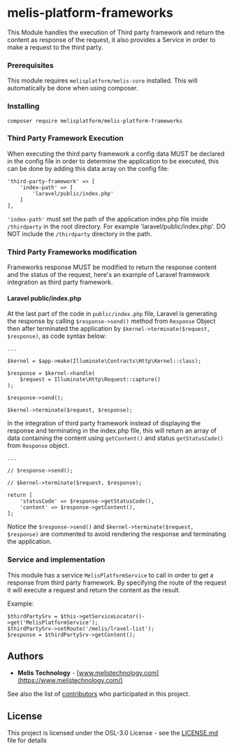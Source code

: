 # melis-platform-frameworks

This Module handles the execution of Third party framework and return the content as response of the 
request, it also provides a Service in order to make a request to the third party.

### Prerequisites
This module requires ``melisplatform/melis-core`` installed.
This will automatically be done when using composer.

### Installing
```
composer require melisplatform/melis-platform-frameworks
```

### Third Party Framework Execution
When executing the third party framework a config data MUST be declared in the config file in order to determine 
the application to be executed, this can be done by adding this data array on the config file:
```
'third-party-framework' => [
    'index-path' => [
        'laravel/public/index.php'
    ]
],
```
``'index-path'`` must set the path of the application index.php file inside ``/thirdparty`` in the root directory. 
For example 'laravel/public/index.php'. DO NOT include the ``/thirdparty`` directory in the path.

### Third Party Frameworks modification
Frameworks response MUST be modified to return the response content and the status of the request,
here's an example of Laravel framework integration as third party framework.

#### Laravel public/index.php 
At the last part of the code in ``public/index.php`` file, Laravel is generating the response by calling ``$response->send()`` method
from ``Response`` Object then after terminated the application by ``$kernel->terminate($request, $response)``, as code syntax below:
```
...

$kernel = $app->make(Illuminate\Contracts\Http\Kernel::class);

$response = $kernel->handle(
    $request = Illuminate\Http\Request::capture()
);

$response->send();

$kernel->terminate($request, $response);
```

In the integration of third party framework instead of displaying the response and terminating in the index.php file,
this will return an array of data containing the content using ``getContent()`` and status ``getStatusCode()`` from ``Response`` object.
```
...

// $response->send();

// $kernel->terminate($request, $response);

return [
    'statusCode' => $response->getStatusCode(),
    'content' => $response->getContent(),
];
```
Notice the ``$response->send()`` and ``$kernel->terminate($request, $response)`` are commented 
to avoid rendering the response and terminating the application.

### Service and implementation
This module has a service ``MelisPlatformService`` to call in order to get a response from 
third party framework. By specifying the route of the request it will execute a request and 
return the content as the result.

Example:
```
$thirdPartySrv = $this->getServiceLocator()->get('MelisPlatformService');
$thirdPartySrv->setRoute('/melis/lravel-list');
$response = $thirdPartySrv->getContent();
```

## Authors
* **Melis Technology** - [www.melistechnology.com](https://www.melistechnology.com/)

See also the list of [contributors](https://github.com/melisplatform/melis-core/contributors) who participated in this project.


## License
This project is licensed under the OSL-3.0 License - see the [LICENSE.md](LICENSE.md) file for details



